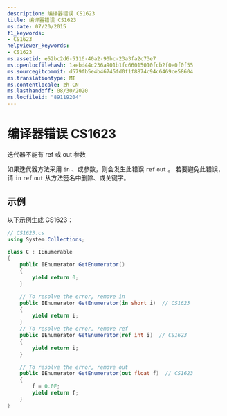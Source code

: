 ```yaml
---
description: 编译器错误 CS1623
title: 编译器错误 CS1623
ms.date: 07/20/2015
f1_keywords:
- CS1623
helpviewer_keywords:
- CS1623
ms.assetid: e52bc2d6-5116-40a2-90bc-23a3fa2c73e7
ms.openlocfilehash: 1aebd44c236a901b1fc66015010fcb2f0e0f0f55
ms.sourcegitcommit: d579fb5e4b46745fd0f1f8874c94c6469ce58604
ms.translationtype: MT
ms.contentlocale: zh-CN
ms.lasthandoff: 08/30/2020
ms.locfileid: "89119204"
---
```

# <a name="compiler-error-cs1623"></a>编译器错误 CS1623
迭代器不能有 ref 或 out 参数  
  
 如果迭代器方法采用 `in` 、或参数，则会发生此错误 `ref` `out` 。 若要避免此错误，请 `in` `ref` `out` 从方法签名中删除、或关键字。  
  
## <a name="example"></a>示例  
 以下示例生成 CS1623：  
  
```csharp  
// CS1623.cs  
using System.Collections;

class C : IEnumerable
{
    public IEnumerator GetEnumerator()
    {
        yield return 0;
    }

    // To resolve the error, remove in  
    public IEnumerator GetEnumerator(in short i)  // CS1623  
    {
        yield return i;
    }
    // To resolve the error, remove ref  
    public IEnumerator GetEnumerator(ref int i)  // CS1623  
    {
        yield return i;
    }

    // To resolve the error, remove out  
    public IEnumerator GetEnumerator(out float f)  // CS1623  
    {
        f = 0.0F;
        yield return f;
    }
}
```
